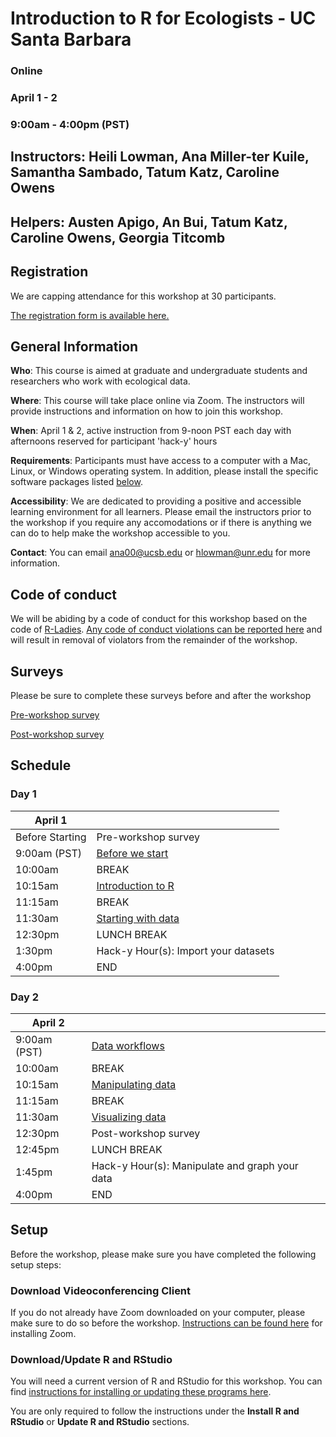 # Introduction to R for Ecologists - UC Santa Barbara

### Online
### April 1 - 2
### 9:00am - 4:00pm (PST)

## Instructors: Heili Lowman, Ana Miller-ter Kuile, Samantha Sambado, Tatum Katz, Caroline Owens

## Helpers: Austen Apigo, An Bui, Tatum Katz, Caroline Owens, Georgia Titcomb

## Registration

We are capping attendance for this workshop at 30 participants. 

[The registration form is available here.](https://docs.google.com/forms/d/e/1FAIpQLSeDTRgG0lWnEXIL4cs5vIvptDx4UdzZe129GtT_99P0iSZ68g/viewform?usp=sf_link)

## General Information

**Who**: This course is aimed at graduate and undergraduate students and researchers who work with ecological data.

**Where**: This course will take place online via Zoom. The instructors will provide instructions and information on how to join this workshop.

**When**: April 1 & 2, active instruction from 9-noon PST each day with afternoons reserved for participant 'hack-y' hours

**Requirements**: Participants must have access to a computer with a Mac, Linux, or Windows operating system. In addition, please install the specific software packages listed [below](#setup). 

**Accessibility**: We are dedicated to providing a positive and accessible learning environment for all learners. Please email the instructors prior to the workshop if you require any accomodations or if there is anything we can do to help make the workshop accessible to you. 

**Contact**: You can email ana00@ucsb.edu or hlowman@unr.edu for more information.

## Code of conduct

We will be abiding by a code of conduct for this workshop based on the code of [R-Ladies](https://rladies.org/code-of-conduct/). [Any code of conduct violations can be reported here](https://docs.google.com/forms/d/e/1FAIpQLSfISSlxKKqRxVxdvdz-ytm4581IQcXw3CrZybR3xlowCOUcag/viewform?usp=sf_link) and will result in removal of violators from the remainder of the workshop. 

## Surveys

Please be sure to complete these surveys before and after the workshop

[Pre-workshop survey](https://docs.google.com/forms/d/e/1FAIpQLSfA9eY583ScmqQsMBWYIGwnnkB_Km0hd4xDPn-_OOFngabE2w/viewform?usp=sf_link)

[Post-workshop survey](https://docs.google.com/forms/d/e/1FAIpQLSdk6nw4dWit0DpWYZXngNz4fuoUuRlNFq1sDV1cmhjkIJOtbQ/viewform?usp=sf_link)

## Schedule

### Day 1

| April 1  |  | 
| ------------- | ------------- | 
| Before Starting  | Pre-workshop survey  |
| 9:00am (PST)  | [Before we start](https://datacarpentry.org/R-ecology-lesson/00-before-we-start.html)  |
| 10:00am  | BREAK  |
| 10:15am  | [Introduction to R](https://datacarpentry.org/R-ecology-lesson/01-intro-to-r.html)  |
| 11:15am  | BREAK  |
| 11:30am  | [Starting with data](https://datacarpentry.org/R-ecology-lesson/02-starting-with-data.html)  |
| 12:30pm  | LUNCH BREAK  |
| 1:30pm  | Hack-y Hour(s): Import your datasets  |
| 4:00pm  | END  |

### Day 2

| April 2  |  | 
| ------------- | ------------- | 
| 9:00am (PST)  | [Data workflows](https://hlowman.github.io/ucsb_r_workshop/module_creation/workflows/Workflow_organization.html)  |
| 10:00am  | BREAK  |
| 10:15am  | [Manipulating data](https://datacarpentry.org/R-ecology-lesson/03-dplyr.html)  |
| 11:15am  | BREAK  |
| 11:30am  | [Visualizing data](https://datacarpentry.org/R-ecology-lesson/04-visualization-ggplot2.html)  |
| 12:30pm  | Post-workshop survey  |
| 12:45pm  | LUNCH BREAK  |
| 1:45pm  | Hack-y Hour(s): Manipulate and graph your data  |
| 4:00pm  | END  |

## Setup

Before the workshop, please make sure you have completed the following setup steps: 

### Download Videoconferencing Client

If you do not already have Zoom downloaded on your computer, please make sure to do so before the workshop. [Instructions can be found here](https://zoom.us/download) for installing Zoom. 

### Download/Update R and RStudio

You will need a current version of R and RStudio for this workshop. You can find [instructions for installing or updating these programs here](https://datacarpentry.org/R-ecology-lesson/index.html#Install_R_and_RStudio).

You are only required to follow the instructions under the **Install R and RStudio** or **Update R and RStudio** sections. 
